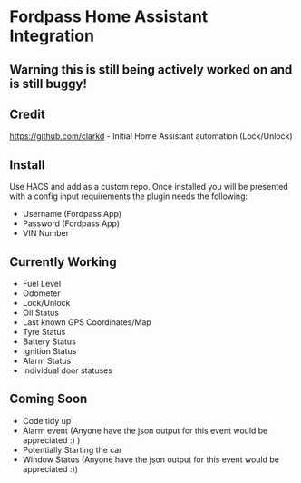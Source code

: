 # Fordpass Home Assistant Integration

## Warning this is still being actively worked on and is still buggy!

## Credit 
https://github.com/clarkd - Initial Home Assistant automation (Lock/Unlock)

## Install
Use HACS and add as a custom repo. Once installed you will be presented with a config input requirements the plugin needs the following:
- Username (Fordpass App)
- Password (Fordpass App)
- VIN Number


## Currently Working

- Fuel Level
- Odometer
- Lock/Unlock
- Oil Status
- Last known GPS Coordinates/Map
- Tyre Status
- Battery Status
- Ignition Status
- Alarm Status
- Individual door statuses


## Coming Soon

- Code tidy up
- Alarm event (Anyone have the json output for this event would be appreciated :) )
- Potentially Starting the car
- Window Status (Anyone have the json output for this event would be appreciated :))